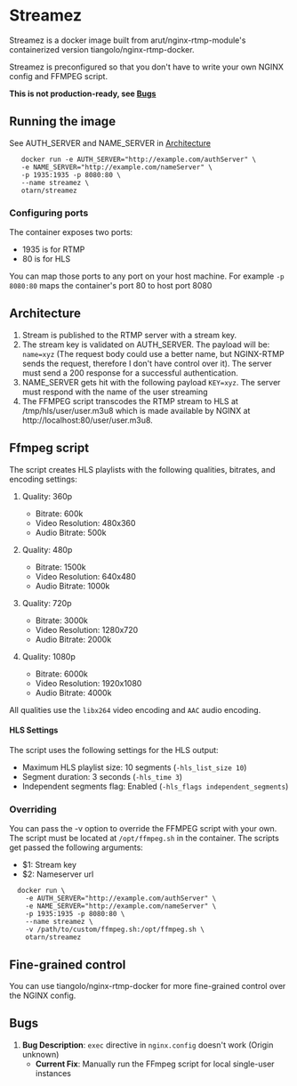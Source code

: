 # Streamez

Streamez is a docker image built from arut/nginx-rtmp-module's containerized version tiangolo/nginx-rtmp-docker.

Streamez is preconfigured so that you don't have to write your own NGINX config and FFMPEG script.

**This is not production-ready, see [Bugs](#bugs)**

## Running the image
See AUTH_SERVER and NAME_SERVER in [Architecture](#architecture)
```shell
   docker run -e AUTH_SERVER="http://example.com/authServer" \
   -e NAME_SERVER="http://example.com/nameServer" \
   -p 1935:1935 -p 8080:80 \
   --name streamez \
   otarn/streamez 
```
### Configuring ports
The container exposes two ports:
- 1935 is for RTMP
- 80 is for HLS

You can map those ports to any port on your host machine.
For example
`-p 8080:80` maps the container's port 80 to host port 8080

## Architecture
1. Stream is published to the RTMP server with a stream key.
2. The stream key is validated on AUTH_SERVER. The payload will be: `name=xyz` (The request body could use a better name, but NGINX-RTMP sends the request, therefore I don't have control over it). The server must send a 200 response for a successful authentication.
3. NAME_SERVER gets hit with the following payload `KEY=xyz`. The server must respond with the name of the user streaming
4. The FFMPEG script transcodes the RTMP stream to HLS at /tmp/hls/user/user.m3u8 which is made available by NGINX at http://localhost:80/user/user.m3u8.

## Ffmpeg script

The script creates HLS playlists with the following qualities, bitrates, and encoding settings:

1. Quality: 360p
   - Bitrate: 600k
   - Video Resolution: 480x360
   - Audio Bitrate: 500k

2. Quality: 480p
   - Bitrate: 1500k
   - Video Resolution: 640x480
   - Audio Bitrate: 1000k

3. Quality: 720p
   - Bitrate: 3000k
   - Video Resolution: 1280x720
   - Audio Bitrate: 2000k

4. Quality: 1080p
   - Bitrate: 6000k
   - Video Resolution: 1920x1080
   - Audio Bitrate: 4000k

All qualities use the `libx264` video encoding and `AAC` audio encoding.


#### HLS Settings
The script uses the following settings for the HLS output:

- Maximum HLS playlist size: 10 segments (`-hls_list_size 10`)
- Segment duration: 3 seconds (`-hls_time 3`)
- Independent segments flag: Enabled (`-hls_flags independent_segments`)


### Overriding
You can pass the -v option to override the FFMPEG script with your own. The script must be located at `/opt/ffmpeg.sh` in the container.
The scripts get passed the following arguments:
- $1: Stream key
- $2: Nameserver url
```shell
  docker run \
    -e AUTH_SERVER="http://example.com/authServer" \
    -e NAME_SERVER="http://example.com/nameServer" \
    -p 1935:1935 -p 8080:80 \
    --name streamez \
    -v /path/to/custom/ffmpeg.sh:/opt/ffmpeg.sh \
    otarn/streamez
```


## Fine-grained control
You can use tiangolo/nginx-rtmp-docker for more fine-grained control over the NGINX config.

## Bugs

1. **Bug Description**: `exec` directive in `nginx.config` doesn't work (Origin unknown)
   - **Current Fix**: Manually run the FFmpeg script for local single-user instances
